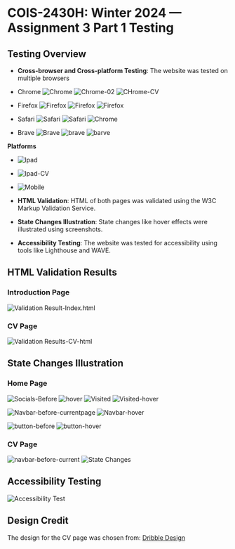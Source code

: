 # COIS-2430H: Winter 2024 — Assignment 3 Part 1 Testing

## Testing Overview

- **Cross-browser and Cross-platform Testing**: The website was tested on multiple browsers 
- Chrome  ![Chrome](../images/cross-browser-testing/Chrome-home-1.png)
   ![Chrome-02](../images/cross-browser-testing/Chrome-home-2.png.png)
   ![CHrome-CV](../images/cross-browser-testing/Chrome-CV.png.png)

- Firefox ![Firefox](../images/cross-browser-testing/Firefox-home-1.png)
   ![Firefox](../images/cross-browser-testing/firefox-home-2.png)
   ![Firefox](../images/cross-browser-testing/firefox-CV.png)

- Safari  ![Safari](../images/cross-browser-testing/Safari-home-1.png)
   ![Safari](../images/cross-browser-testing/Safari-home-2.png)
   ![Chrome](../images/cross-browser-testing/safari-CV.png)

- Brave   ![Brave](../images/cross-browser-testing/Brave-home01.png)
   ![brave](../images/cross-browser-testing/brave-home-02.png)
   ![barve](../images/cross-browser-testing/brave--cv.png)

**Platforms** 

-  ![Ipad](../images/Ipad.png)
-  ![Ipad-CV](../images/ipad-cv.png)

-  ![Mobile](../images/mobile.png)

- **HTML Validation**: HTML of both pages was validated using the W3C Markup Validation Service.
- **State Changes Illustration**: State changes like hover effects were illustrated using screenshots.
- **Accessibility Testing**: The website was tested for accessibility using tools like Lighthouse and WAVE.

## HTML Validation Results

### Introduction Page
![Validation Result-Index.html](../images/index.HTML.png)

### CV Page
![Validation Results-CV-html](../images/cv.html.png)

## State Changes Illustration

### Home Page
![Socials-Before](../images/Socials-before.png)
![hover](../images/socials-hover.png)
![Visited](../images/Socials-visited.png)
![Visited-hover](../images/socials-visited-hover.png)

![Navbar-before-currentpage](../images/Navbar-current-home.png)
![Navbar-hover](../images/navba4-hover.png)

![button-before](../images/button-before.png)
![button-hover](../images/button-after.png)

### CV Page
![navbar-before-current](../images/CV-navbar-current.png)
![State Changes](../images/cv-navbar-hover.png)

## Accessibility Testing

![Accessibility Test](../images/Accessibility%20Test.png)



## Design Credit

The design for the CV page was chosen from: [Dribble Design](https://dribbble.com/shots/15161588-Resume-CV-Template)
